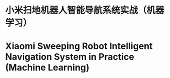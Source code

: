 # 小米扫地机器人智能导航系统实战（机器学习）
# Xiaomi Sweeping Robot Intelligent Navigation System in Practice (Machine Learning)
